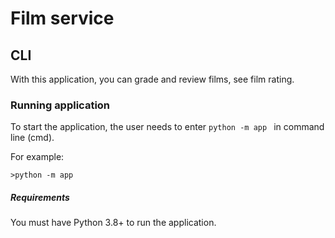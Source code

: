 # Film service

## CLI
With this application, you can grade and review films, see film rating.
### Running application
To start the application, the user needs to enter  ```python -m app ``` 
in command line (cmd).

For example:
```
>python -m app 
```

##### Requirements
You must have Python 3.8+ to run the application.

